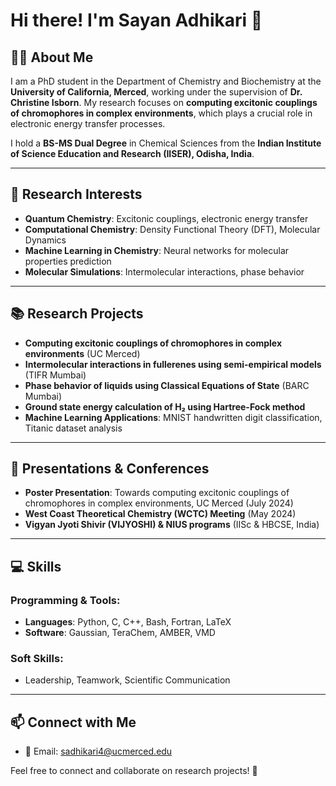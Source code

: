# Hi there! I'm Sayan Adhikari 👋

## 👨‍🔬 About Me
I am a PhD student in the Department of Chemistry and Biochemistry at the **University of California, Merced**, working under the supervision of **Dr. Christine Isborn**. My research focuses on **computing excitonic couplings of chromophores in complex environments**, which plays a crucial role in electronic energy transfer processes.

I hold a **BS-MS Dual Degree** in Chemical Sciences from the **Indian Institute of Science Education and Research (IISER), Odisha, India**.

---

## 🔬 Research Interests
- **Quantum Chemistry**: Excitonic couplings, electronic energy transfer
- **Computational Chemistry**: Density Functional Theory (DFT), Molecular Dynamics
- **Machine Learning in Chemistry**: Neural networks for molecular properties prediction
- **Molecular Simulations**: Intermolecular interactions, phase behavior

---

## 📚 Research Projects
- **Computing excitonic couplings of chromophores in complex environments** (UC Merced)
- **Intermolecular interactions in fullerenes using semi-empirical models** (TIFR Mumbai)
- **Phase behavior of liquids using Classical Equations of State** (BARC Mumbai)
- **Ground state energy calculation of H₂ using Hartree-Fock method**
- **Machine Learning Applications**: MNIST handwritten digit classification, Titanic dataset analysis

---

## 🎤 Presentations & Conferences
- **Poster Presentation**: Towards computing excitonic couplings of chromophores in complex environments, UC Merced (July 2024)
- **West Coast Theoretical Chemistry (WCTC) Meeting** (May 2024)
- **Vigyan Jyoti Shivir (VIJYOSHI) & NIUS programs** (IISc & HBCSE, India)

---

## 💻 Skills
### Programming & Tools:
- **Languages**: Python, C, C++, Bash, Fortran, LaTeX
- **Software**: Gaussian, TeraChem, AMBER, VMD

### Soft Skills:
- Leadership, Teamwork, Scientific Communication

---

## 📫 Connect with Me
- 📧 Email: sadhikari4@ucmerced.edu

Feel free to connect and collaborate on research projects! 🚀
